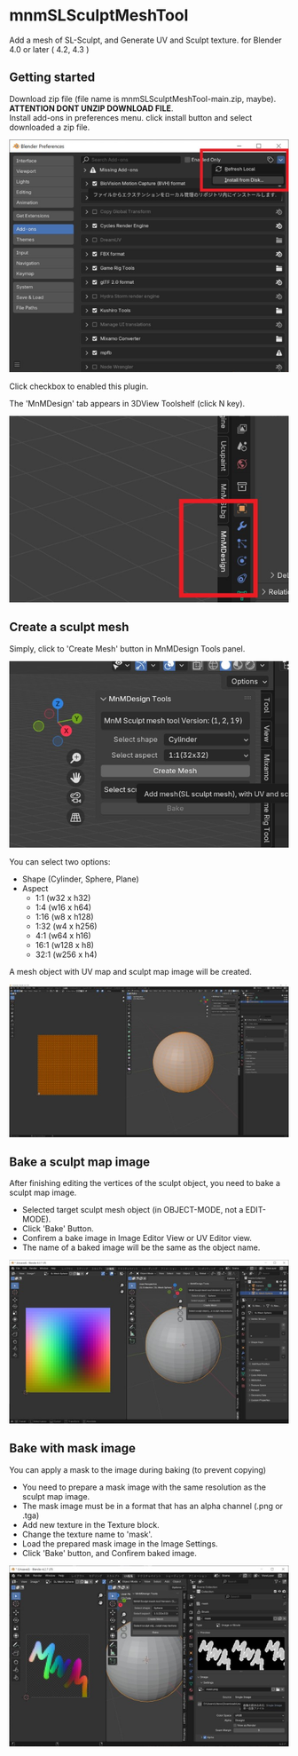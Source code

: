 # mnmSLSculptMeshTool
Add a mesh of SL-Sculpt, and Generate UV and Sculpt texture. for Blender 4.0 or later ( 4.2, 4.3 )

## Getting started
Download zip file (file name is mnmSLSculptMeshTool-main.zip, maybe).  
**ATTENTION DONT UNZIP DOWNLOAD FILE**.  
Install add-ons in preferences menu. click install button and select downloaded a zip file.

![install an addon from zip file](assets/image1.jpg "install an addon from zip file")

Click checkbox to enabled this plugin.

The 'MnMDesign' tab appears in 3DView Toolshelf (click N key).

![MnM Designs tab in toolshelf](assets/image2.jpg "MnM Designs tab in toolshelf")

## Create a sculpt mesh

Simply, click to 'Create Mesh' button in MnMDesign Tools panel.

![Create mesh button](assets/image3.jpg "Create mesh button")

You can select two options:  
* Shape (Cylinder, Sphere, Plane)
* Aspect
  * 1:1 (w32 x h32)
  * 1:4 (w16 x h64)
  * 1:16 (w8 x h128)
  * 1:32 (w4 x h256)
  * 4:1 (w64 x h16)
  * 16:1 (w128 x h8)
  * 32:1 (w256 x h4)

A mesh object with UV map and sculpt map image will be created.

![mesh object](assets/image4.jpg "mesh object")

## Bake a sculpt map image

After finishing editing the vertices of the sculpt object, you need to bake a sculpt map image.

* Selected target sculpt mesh object (in OBJECT-MODE, not a EDIT-MODE).
* Click 'Bake' Button.
* Confirem a bake image in Image Editor View or UV Editor view.
* The name of a baked image will be the same as the object name.

![bake a sculpt map image](assets/image5.jpg "bake a sculpt map image")

## Bake with mask image

You can apply a mask to the image during baking (to prevent copying)

* You need to prepare a mask image with the same resolution as the sculpt map image.
* The mask image must be in a format that has an alpha channel (.png or .tga)
* Add new texture in the Texture block.
* Change the texture name to 'mask'.
* Load the prepared mask image in the Image Settings.
* Click 'Bake' button, and Confirem baked image.

![bake with mask image](assets/image6.jpg "bake with mask image")

